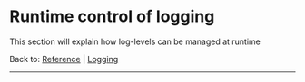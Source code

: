 # Runtime control of logging

This section will explain how log-levels can be managed at runtime


Back to: [Reference](README.md) | [Logging](log-index.md)

---